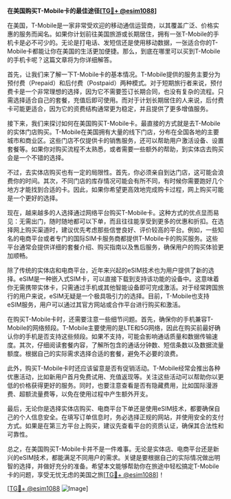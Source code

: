 **在美国购买T-Mobile卡的最佳途径[[TG💪+ @esim1088](https://t.me/s/esim1088)]**

在美国，T-Mobile是一家非常受欢迎的移动通信运营商，以其覆盖广泛、价格实惠的服务而闻名。如果你计划前往美国旅游或长期居住，拥有一张T-Mobile的手机卡是必不可少的。无论是打电话、发短信还是使用移动数据，一张适合你的T-Mobile卡都能让你在美国的生活更加便捷。那么，到底在哪里可以买到T-Mobile的手机卡呢？这篇文章将为你详细解答。

首先，让我们来了解一下T-Mobile卡的基本情况。T-Mobile提供的服务主要分为预付费（Prepaid）和后付费（Postpaid）两种模式。对于短期旅行者来说，预付费卡是一个非常理想的选择，因为它不需要签订长期合同，也没有复杂的流程。只需选择适合自己的套餐，充值后即可使用。而对于计划长期居住的人来说，后付费卡可能更适合，因为它的资费结构通常更为稳定，并且提供了更多增值服务。

接下来，我们来探讨如何在美国购买T-Mobile卡。最直接的方式就是去T-Mobile的实体门店购买。T-Mobile在美国拥有大量的线下门店，分布在全国各地的主要城市和商业区。这些门店不仅提供卡的销售服务，还可以帮助用户激活设备、设置套餐等。如果你对购买流程不太熟悉，或者需要一些额外的帮助，到实体店去购买会是一个不错的选择。

不过，去实体店购买也有一定的局限性。首先，你必须亲自到达门店，这可能会浪费你的时间。其次，不同门店的库存情况可能会有所不同，有时候你需要跑好几个地方才能找到合适的卡。因此，如果你希望更高效地完成购卡过程，网上购买可能是一个更好的选择。

现在，越来越多的人选择通过网络平台购买T-Mobile卡。这种方式的优点显而易见：无需出门，随时随地都可以下单，而且往往能享受到更多的优惠和折扣。在选择网上购买渠道时，建议优先考虑那些信誉良好、评价较高的平台。例如，一些知名的电商平台或者专门的国际SIM卡服务商都提供T-Mobile卡的购买服务。这些平台通常会提供详细的套餐介绍、购买指南以及售后服务，确保用户的购买体验更加顺畅。

除了传统的实体店和电商平台，近年来兴起的eSIM技术也为用户提供了新的选择。eSIM是一种嵌入式SIM卡，可以直接下载到支持该功能的设备中。这意味着你无需携带实体卡，只需通过手机或其他智能设备即可完成激活。对于经常跨国旅行的用户来说，eSIM无疑是一个极具吸引力的选择。目前，T-Mobile也支持eSIM服务，用户可以通过其官方网站或合作平台进行购买和激活。

在购买T-Mobile卡时，还需要注意一些细节问题。首先，确保你的手机兼容T-Mobile的网络频段。T-Mobile主要使用的是LTE和5G网络，因此在购买前最好确认你的手机是否支持这些频段。如果不支持，可能会影响通话质量和数据传输速度。其次，仔细阅读套餐内容，了解所包含的通话分钟数、短信条数以及数据流量额度。根据自己的实际需求选择合适的套餐，避免不必要的浪费。

此外，购买T-Mobile卡时还应该留意是否有促销活动。T-Mobile经常会推出各种优惠活动，比如新用户首月免费试用、充值返现等。关注这些活动可以帮助你以更低的价格获得更好的服务。同时，也要注意查看是否有隐藏费用，比如国际漫游费、超额流量费等，以免在使用过程中产生额外开支。

最后，无论你是选择实体店购买、电商平台下单还是使用eSIM技术，都要确保自己的个人信息安全。在填写订单信息时，务必选择正规的网站，并使用安全的支付方式。如果是在第三方平台上购买，建议先查看平台的资质认证，确保其合法性和可靠性。

总之，在美国购买T-Mobile卡并不是一件难事。无论是实体店、电商平台还是新兴的eSIM技术，都能满足不同用户的需求。关键是要根据自己的实际情况做出明智的选择，并做好充分的准备。希望本文能够帮助你在旅途中轻松搞定T-Mobile卡的问题，享受无忧无虑的美国之旅[[TG💪+ @esim1088](https://t.me/s/esim1088)]！

[[TG💪+ @esim1088](https://t.me/s/esim1088) ![Image](https://i.postimg.cc/4NQfJmqS/Snipaste-2025-05-13-00-14-12.png)]